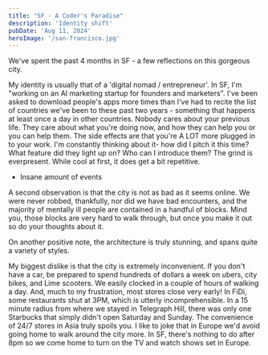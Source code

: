```yaml
---
title: "SF - A Coder's Paradise"
description: 'Identity shift'
pubDate: 'Aug 11, 2024'
heroImage: '/san-francisco.jpg'
---
```


We've spent the past 4 months in SF - a few reflections on this gorgeous city. 

My identity is usually that of a 'digital nomad / entrepreneur'. In SF, I'm "working on an AI marketing startup for founders and marketers".  I've been asked to download people's apps more times than I've had to recite the list of countries we've been to these past two years - something that happens at least once a day in other countries. Nobody cares about your previous life. They care about what you're doing now, and how they can help you or you can help them. The side effects are that you're A LOT more plugged in to your work. I'm constantly thinking about it- how did I pitch it this time? What feature did they light up on? Who can I introduce them? The grind is everpresent. While cool at first, it does get a bit repetitive.

* Insane amount of events

A second observation is that the city is not as bad as it seems online. We were never robbed, thankfully, nor did we have bad encounters, and the majority of mentally ill people are contained in a handful of blocks. Mind you, those blocks are very hard to walk through, but once you make it out so do your thoughts about it. 

On another positive note, the architecture is truly stunning, and spans quite a variety of styles. 

My biggest dislike is that the city is extremely inconvenient. If you don't have a car, be prepared to spend hundreds of dollars a week on ubers, city bikes, and Lime scooters. We easily clocked in a couple of hours of walking a day. And, much to my frustration, most stores close very early! In FiDi, some restaurants shut at 3PM, which is utterly incomprehensible. In a 15 minute radius from where we stayed in Telegraph Hill, there was only one Starbucks that simply didn't open Saturday and Sunday. The convenience of 24/7 stores in Asia truly spoils you.  I like to joke that in Europe we'd avoid going home to walk around the city more. In SF, there's nothing to do after 8pm so we come home to turn on the TV and watch shows set in Europe.